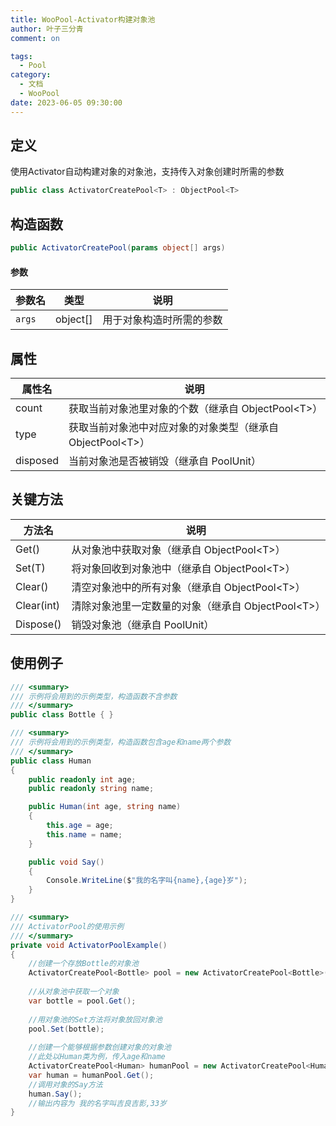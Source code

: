 ```yaml
---
title: WooPool-Activator构建对象池
author: 叶子三分青
comment: on

tags:
  - Pool
category:
  - 文档
  - WooPool
date: 2023-06-05 09:30:00
---
```


## 定义

使用Activator自动构建对象的对象池，支持传入对象创建时所需的参数
```csharp
public class ActivatorCreatePool<T> : ObjectPool<T>
```



## 构造函数

```csharp
public ActivatorCreatePool(params object[] args)
```

#### 参数

| 参数名 | 类型     | 说明                     |
| ------ | -------- | ------------------------ |
| `args` | object[] | 用于对象构造时所需的参数 |



## 属性

| 属性名   | 说明                                                       |
| -------- | ---------------------------------------------------------- |
| count    | 获取当前对象池里对象的个数（继承自 ObjectPool&lt;T&gt;）         |
| type     | 获取当前对象池中对应对象的对象类型（继承自 ObjectPool&lt;T&gt;） |
| disposed | 当前对象池是否被销毁（继承自 PoolUnit）                    |



## 关键方法

| 方法名     | 说明                                               |
| ---------- | -------------------------------------------------- |
| Get()      | 从对象池中获取对象（继承自 ObjectPool&lt;T&gt;）         |
| Set(T)     | 将对象回收到对象池中（继承自 ObjectPool&lt;T&gt;）       |
| Clear()    | 清空对象池中的所有对象（继承自 ObjectPool&lt;T&gt;）     |
| Clear(int) | 清除对象池里一定数量的对象（继承自 ObjectPool&lt;T&gt;） |
| Dispose()  | 销毁对象池（继承自 PoolUnit）                      |



## 使用例子

```csharp
/// <summary>
/// 示例将会用到的示例类型，构造函数不含参数
/// </summary>
public class Bottle { }

/// <summary>
/// 示例将会用到的示例类型，构造函数包含age和name两个参数
/// </summary>
public class Human
{
    public readonly int age;
    public readonly string name;

    public Human(int age, string name)
    {
        this.age = age;
        this.name = name;
    }

    public void Say()
    {
		Console.WriteLine($"我的名字叫{name},{age}岁");
    }
}

/// <summary>
/// ActivatorPool的使用示例
/// </summary>
private void ActivatorPoolExample()
{
    //创建一个存放Bottle的对象池
    ActivatorCreatePool<Bottle> pool = new ActivatorCreatePool<Bottle>();
    
    //从对象池中获取一个对象
    var bottle = pool.Get();
    
    //用对象池的Set方法将对象放回对象池
    pool.Set(bottle);
    
	//创建一个能够根据参数创建对象的对象池
    //此处以Human类为例，传入age和name
    ActivatorCreatePool<Human> humanPool = new ActivatorCreatePool<Human>(33, "吉良吉影");
    var human = humanPool.Get();
    //调用对象的Say方法
    human.Say();
    //输出内容为 我的名字叫吉良吉影,33岁
}
```

